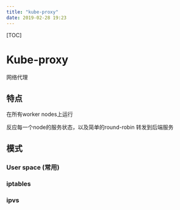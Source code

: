 ```yaml
---
title: "kube-proxy"
date: 2019-02-28 19:23
---
```



[TOC]



# Kube-proxy

网络代理



## 特点

在所有worker nodes上运行

反应每一个node的服务状态，以及简单的round-robin 转发到后端服务





## 模式

### User space (常用)



### iptables



### ipvs



